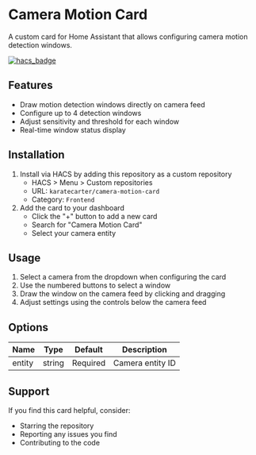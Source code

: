 # Camera Motion Card

A custom card for Home Assistant that allows configuring camera motion detection windows.

[![hacs_badge](https://img.shields.io/badge/HACS-Custom-orange.svg)](https://github.com/custom-components/hacs)

## Features

- Draw motion detection windows directly on camera feed
- Configure up to 4 detection windows
- Adjust sensitivity and threshold for each window
- Real-time window status display

## Installation

1. Install via HACS by adding this repository as a custom repository
   - HACS > Menu > Custom repositories
   - URL: `karatecarter/camera-motion-card`
   - Category: `Frontend`
2. Add the card to your dashboard
   - Click the "+" button to add a new card
   - Search for "Camera Motion Card"
   - Select your camera entity

## Usage

1. Select a camera from the dropdown when configuring the card
2. Use the numbered buttons to select a window
3. Draw the window on the camera feed by clicking and dragging
4. Adjust settings using the controls below the camera feed

## Options

| Name | Type | Default | Description |
| ---- | ---- | ------- | ----------- |
| entity | string | Required | Camera entity ID |

## Support

If you find this card helpful, consider:
- Starring the repository
- Reporting any issues you find
- Contributing to the code